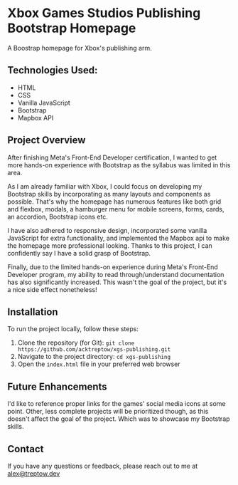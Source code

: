 # Xbox Games Studios Publishing Bootstrap Homepage

A Boostrap homepage for Xbox's publishing arm.

## Technologies Used:

- HTML
- CSS
- Vanilla JavaScript
- Bootstrap
- Mapbox API

## Project Overview

After finishing Meta's Front-End Developer certification, I wanted to get more hands-on experience with Bootstrap as the syllabus was limited in this area.

As I am already familiar with Xbox, I could focus on developing my Bootstrap skills by incorporating as many layouts and components as possible. That's why the homepage has numerous features like both grid and flexbox, modals, a hamburger menu for mobile screens, forms, cards, an accordion, Bootstrap icons etc.

I have also adhered to responsive design, incorporated some vanilla JavaScript for extra functionality, and implemented the Mapbox api to make the homepage more professional looking. Thanks to this project, I can confidently say I have a solid grasp of Bootstrap.

Finally, due to the limited hands-on experience during Meta's Front-End Developer program, my ability to read through/understand documentation has also significantly increased. This wasn't the goal of the project, but it's a nice side effect nonetheless!

## Installation

To run the project locally, follow these steps:

1. Clone the repository (for Git): `git clone https://github.com/acktreptow/xgs-publishing.git`
2. Navigate to the project directory: `cd xgs-publishing`
3. Open the `index.html` file in your preferred web browser

## Future Enhancements

I'd like to reference proper links for the games' social media icons at some point. Other, less complete projects will be prioritized though, as this doesn't affect the goal of the project. Which was to showcase my Bootstrap skills.

## Contact

If you have any questions or feedback, please reach out to me at [alex@treptow.dev](mailto:alex@treptow.dev)
